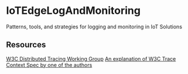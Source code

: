# IoTEdgeLogAndMonitoring
Patterns, tools, and strategies for logging and monitoring in IoT Solutions

## Resources
[W3C Distributed Tracing Working Group](https://www.w3.org/2018/distributed-tracing/)
[An explanation of W3C Trace Context Spec by one of the authors](https://medium.com/@AloisReitbauer/trace-context-and-the-road-toward-trace-tool-interoperability-d4d56932369c)
